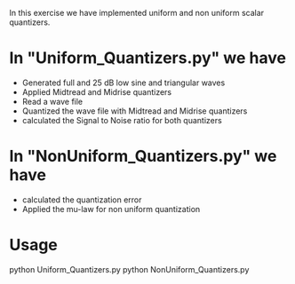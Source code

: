 In this exercise we have implemented uniform and non uniform scalar quantizers.

# In "Uniform_Quantizers.py" we have

* Generated full and 25 dB low sine and triangular waves
* Applied Midtread and Midrise quantizers
* Read a wave file
* Quantized the wave file with Midtread and Midrise quantizers
* calculated the Signal to Noise ratio for both quantizers

# In "NonUniform_Quantizers.py" we have
* calculated the quantization error
* Applied the mu-law for non uniform quantization

# Usage
python Uniform_Quantizers.py
python NonUniform_Quantizers.py
